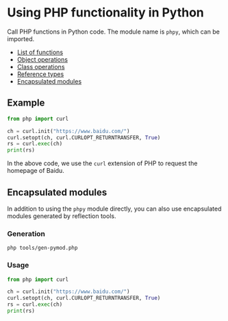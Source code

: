 # Using PHP functionality in Python

Call PHP functions in Python code. The module name is `phpy`, which can be imported.

- [List of functions](function.md)
- [Object operations](object.md)
- [Class operations](class.md)
- [Reference types](reference.md)
- [Encapsulated modules](module.md)


## Example
```python
from php import curl

ch = curl.init("https://www.baidu.com/")
curl.setopt(ch, curl.CURLOPT_RETURNTRANSFER, True)
rs = curl.exec(ch)
print(rs)
```

In the above code, we use the `curl` extension of PHP to request the homepage of Baidu.

## Encapsulated modules
In addition to using the `phpy` module directly, you can also use encapsulated modules generated by reflection tools.

### Generation
```shell
php tools/gen-pymod.php
```

### Usage
```python
from php import curl

ch = curl.init("https://www.baidu.com/")
curl.setopt(ch, curl.CURLOPT_RETURNTRANSFER, True)
rs = curl.exec(ch)
print(rs)
```